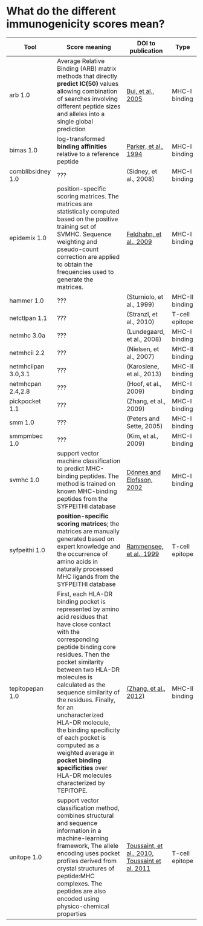 # What do the different immunogenicity scores mean?

| Tool | Score meaning | DOI to publication | Type |
|------|---------------|--------------------|------|
| arb 1.0 | Average Relative Binding (ARB) matrix methods that directly **predict IC(50)** values allowing combination of searches involving different peptide sizes and alleles into a single global prediction| [Bui, et al., 2005](10.1007/s00251-005-0798-y)|MHC-I binding |
| bimas 1.0 | log-transformed **binding affinities** relative to a reference peptide | [Parker, et al., 1994](https://www.ncbi.nlm.nih.gov/pubmed/8254189)  |MHC-I binding | 
|comblibsidney 1.0 | ??? | (Sidney, et al., 2008)  |MHC-I binding | 
|epidemix 1.0 | position-specific scoring matrices. The matrices are statistically computed based on the positive training set of SVMHC. Sequence weighting and pseudo-count correction are applied to obtain the frequencies used to generate the matrices. | [Feldhahn, et al., 2009](10.1093/bioinformatics/btp409)  |MHC-I binding|
|hammer 1.0| ??? | (Sturniolo, et al., 1999) |MHC-II binding | 
|netctlpan 1.1 | ??? | (Stranzl, et al., 2010) | T-cell epitope |
| netmhc 3.0a | ??? | (Lundegaard, et al., 2008) |MHC-I binding |
|netmhcii 2.2 | ??? | (Nielsen, et al., 2007) | MHC-II binding |
|netmhciipan 3.0,3.1 | ??? |  (Karosiene, et al., 2013) | MHC-II binding |
|netmhcpan 2.4,2.8 | ??? |(Hoof, et al., 2009)  |MHC-I binding | 
| pickpocket 1.1 | ??? |(Zhang, et al., 2009)  |MHC-I binding | 
|smm 1.0 | ??? |  (Peters and Sette, 2005) |MHC-I binding | 
| smmpmbec 1.0 | ??? | (Kim, et al., 2009) |MHC-I binding | 
| svmhc 1.0| support vector machine classification to predict MHC-binding peptides. The method is trained on known MHC-binding peptides from the SYFPEITHI database | [Dönnes and Elofsson, 2002](dx.doi.org/10.1093/nar/gkl284)  |MHC-I binding | 
| syfpeithi 1.0 | **position-specific scoring matrices**; the matrices are manually generated based on expert knowledge and the occurrence of amino acids in naturally processed MHC ligands from the SYFPEITHI database |[Rammensee, et al., 1999](https://www.ncbi.nlm.nih.gov/pubmed/10602881)  |T-cell epitope | 
|tepitopepan 1.0 |  First, each HLA-DR binding pocket is represented by amino acid residues that have close contact with the corresponding peptide binding core residues. Then the pocket similarity between two HLA-DR molecules is calculated as the sequence similarity of the residues. Finally, for an uncharacterized HLA-DR molecule, the binding specificity of each pocket is computed as a weighted average in **pocket binding specificities** over HLA-DR molecules characterized by TEPITOPE.| [(Zhang, et al., 2012)](dx.doi.org/10.1371/journal.pone.0030483) | MHC-II binding |
| unitope 1.0|support vector classification method, combines structural and sequence information in a machine-learning framework, The allele encoding uses pocket profiles derived from crystal structures of peptide:MHC complexes. The peptides are also encoded using physico-chemical properties  | [Toussaint, et al., 2010](dx.doi.org/10.1186/1471-2105-11-S8-S7), [Toussaint et al. 2011](http://dl.acm.org/citation.cfm?id=2147805.2147905) | T-cell epitope  |

